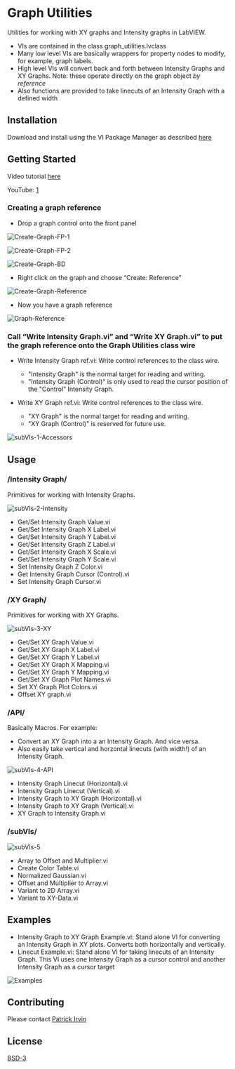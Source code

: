 # Graph Utilities
Utilities for working with XY graphs and Intensity graphs in LabVIEW. 

- VIs are contained in the class graph_utilities.lvclass
- Many low level VIs are basically wrappers for property nodes to modify, for example, graph labels.
- High level VIs will convert back and forth between Intensity Graphs and XY Graphs. Note: these operate directly on the graph object _by reference_
- Also functions are provided to take linecuts of an Intensity Graph with a defined width

## Installation
Download and install using the VI Package Manager as described [here](https://levylabpitt.github.io/)

## Getting Started
Video tutorial [here](https://drive.google.com/file/d/1h8PIyvwJkJ6Sz3K5_MESZto-a7zrblKM/view?usp=drivesdk)

YouTube: [1](https://youtu.be/2O9y04X52aU)

### Creating a graph reference
- Drop a graph control onto the front panel

![Create-Graph-FP-1](images/Create-Graph-FP-1.png)

![Create-Graph-FP-2](images/Create-Graph-FP-2.png)

![Create-Graph-BD](images/Create-Graph-BD.png)

- Right click on the graph and choose “Create: Reference”

![Create-Graph-Reference](images/Create-Graph-Reference.png)

- Now you have a graph reference

![Graph-Reference](images/Graph-Reference.png)

### Call “Write Intensity Graph.vi” and “Write XY Graph.vi” to put the graph reference onto the Graph Utilities class wire
- Write Intensity Graph ref.vi: Write control references to the class wire.
  - "Intensity Graph" is the normal target for reading and writing.
  - "Intensity Graph (Control)" is only used to read the cursor position of the "Control" Intensity Graph.

- Write XY Graph ref.vi: Write control references to the class wire.
  - "XY Graph" is the normal target for reading and writing.
  - "XY Graph (Control)" is reserved for future use.

![subVIs-1-Accessors](images/subVIs-1-Accessors.png)

## Usage
### /Intensity Graph/
Primitives for working with Intensity Graphs.

![subVIs-2-Intensity](images/subVIs-2-Intensity.png)

- Get/Set Intensity Graph Value.vi
- Get/Set Intensity Graph X Label.vi
- Get/Set Intensity Graph Y Label.vi
- Get/Set Intensity Graph Z Label.vi
- Get/Set Intensity Graph X Scale.vi
- Get/Set Intensity Graph Y Scale.vi
- Set Intensity Graph Z Color.vi
- Get Intensity Graph Cursor (Control).vi
- Set Intensity Graph Cursor.vi

### /XY Graph/
Primitives for working with XY Graphs.

![subVIs-3-XY](images/subVIs-3-XY.png)

- Get/Set XY Graph Value.vi
- Get/Set XY Graph X Label.vi
- Get/Set XY Graph Y Label.vi
- Get/Set XY Graph X Mapping.vi
- Get/Set XY Graph Y Mapping.vi
- Get/Set XY Graph Plot Names.vi
- Set XY Graph Plot Colors.vi
- Offset XY graph.vi

### /API/
Basically Macros. For example:

- Convert an XY Graph into a an Intensity Graph. And vice versa.
- Also easily take vertical and horzontal linecuts (with width!) of an Intensity Graph.

![subVIs-4-API](images/subVIs-4-API.png)

- Intensity Graph Linecut (Horizontal).vi
- Intensity Graph Linecut (Vertical).vi
- Intensity Graph to XY Graph (Horizontal).vi
- Intensity Graph to XY Graph (Vertical).vi
- XY Graph to Intensity Graph.vi

### /subVIs/

![subVIs-5](images/subVIs-5.png)

- Array to Offset and Multiplier.vi
- Create Color Table.vi
- Normalized Gaussian.vi
- Offset and Multiplier to Array.vi
- Variant to 2D Array.vi
- Variant to XY-Data.vi

## Examples
- Intensity Graph to XY Graph Example.vi: Stand alone VI for converting an Intensity Graph in XY plots. Converts both horizontally and vertically.
- Linecut Example.vi: Stand alone VI for taking linecuts of an Intensity Graph. This VI uses one Intensity Graph as a cursor control and another Intensity Graph as a cursor target

![Examples](images/Examples.png)

## Contributing
Please contact [Patrick Irvin](https://github.com/ciozi137)

## License
[BSD-3](https://opensource.org/licenses/BSD-3-Clause)
